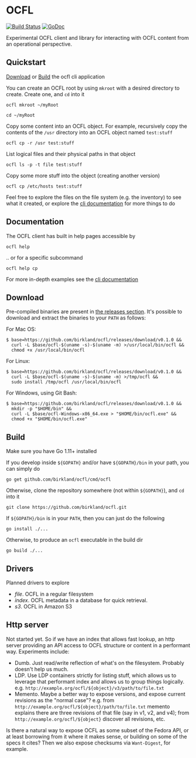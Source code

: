 # OCFL

[![Build Status](https://travis-ci.com/birkland/ocfl.svg?branch=master)](https://travis-ci.com/birkland/ocfl)
[![GoDoc](https://godoc.org/github.com/birkland/ocfl?status.svg)](https://godoc.org/github.com/birkland/ocfl)

Experimental OCFL client and library for interacting with OCFL content from an operational perspective.  

## Quickstart

[Download](#Download) or [Build](#Build) the ocfl cli application

You can create an OCFL root by using `mkroot` with a desired directory to create.  Create one, and `cd` into it

    ocfl mkroot ~/myRoot

    cd ~/myRoot

Copy some content into an OCFL object.  For example, recursively copy the contents of the `/usr` directory into an OCFL object named `test:stuff`

    ocfl cp -r /usr test:stuff

List logical files and their physical paths in that object

    ocfl ls -p -t file test:stuff

Copy some more stuff into the object (creating another version)

    ocfl cp /etc/hosts test:stuff

Feel free to explore the files on the file system (e.g. the inventory) to see what it created, or explore
the [cli documentation](cmd/ocfl/README.md) for more things to do

## Documentation

The OCFL client has built in help pages accessible by

    ocfl help

.. or for a specific subcommand

    ocfl help cp

For more in-depth examples see the [cli documentation](cmd/ocfl/README.md)

## Download

Pre-compiled binaries are present in [the releases section](https://github.com/birkland/ocfl/releases/).  It's possible to download and extract the binaries to your `PATH` as follows:

For Mac OS:

    $ base=https://github.com/birkland/ocfl/releases/download/v0.1.0 &&
      curl -L $base/ocfl-$(uname -s)-$(uname -m) >/usr/local/bin/ocfl &&
      chmod +x /usr/local/bin/ocfl

For Linux:

    $ base=https://github.com/birkland/ocfl/releases/download/v0.1.0 &&
      curl -L $base/ocfl-$(uname -s)-$(uname -m) >/tmp/ocfl &&
      sudo install /tmp/ocfl /usr/local/bin/ocfl
      
For Windows, using Git Bash:

    $ base=https://github.com/birkland/ocfl/releases/download/v0.1.0 &&
      mkdir -p "$HOME/bin" &&
      curl -L $base/ocfl-Windows-x86_64.exe > "$HOME/bin/ocfl.exe" &&
      chmod +x "$HOME/bin/ocfl.exe"

## Build

Make sure you have Go 1.11+ installed

If you develop inside `${GOPATH}` and/or have `${GOPATH}/bin` in your path, you can simply do

    go get github.com/birkland/ocfl/cmd/ocfl

Otherwise, clone the repository somewhere (not within `${GOPATH}`), and `cd` into it

    git clone https://github.com/birkland/ocfl.git

If `${GOPATH}/bin` is in your `PATH`, then you can just do the following

    go install ./...

Otherwise, to produce an `ocfl` executable in the build dir

    go build ./...


## Drivers

Planned drivers to explore

* _file_.  OCFL in a regular filesystem
* _index_.  OCFL metadata in a database for quick retrieval.
* _s3_.  OCFL in Amazon S3

## Http server

Not started yet.  So if we have an index that allows fast lookup, an http server providing an API access to OCFL structure or content in a performant way.
Experiments include:

* Dumb.  Just read/write reflection of what's on the filesystem.  Probably doesn't help us much.
* LDP.  Use LDP containers strictly for listing stuff, which allows us to leverage that performant index and allows us to group things logically.
  e.g. `http://example.org/ocfl/${object}/v3/path/to/file.txt`
* Memento.  Maybe a better way to expose versions, and expose current revisions as the "normal case"?  e.g. from `http://example.org/ocfl/${object}/path/to/file.txt` memento explains there are three revisions of that file (say in v1, v2, and v4); from `http://example.org/ocfl/${object}` discover all revisions, etc.

Is there a natural way to expose OCFL as some subset of the Fedora API, or at least borrowing from it where it makes sense, or building on some of the specs it cites?  Then we also expose checksums via `Want-Digest`, for example.
